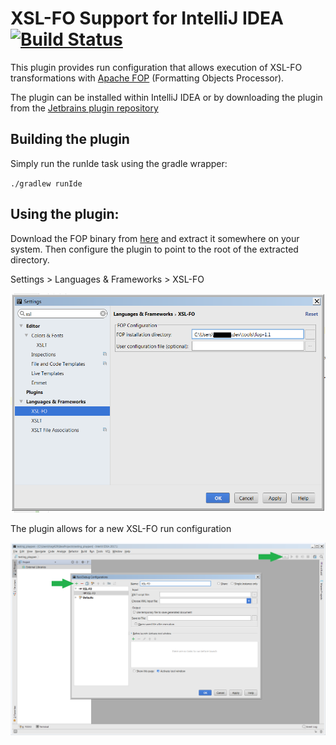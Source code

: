 # XSL-FO Support for IntelliJ IDEA [![Build Status](https://travis-ci.org/dmitry-cherkas/intellij-xslfo-support.svg?branch=master)](https://travis-ci.org/dmitry-cherkas/intellij-xslfo-support)

This plugin provides run configuration that allows execution of XSL-FO transformations with [Apache FOP](https://xmlgraphics.apache.org/fop/) (Formatting Objects Processor).

The plugin can be installed within IntelliJ IDEA or by downloading the plugin from the [Jetbrains plugin repository](https://plugins.jetbrains.com/plugin/7736-xsl-fo-support-for-intellij-idea)

## Building the plugin

Simply run the runIde task using the gradle wrapper:

`./gradlew runIde`

## Using the plugin:

Download the FOP binary from [here](http://mirrors.ukfast.co.uk/sites/ftp.apache.org/xmlgraphics/fop/binaries/) and extract it somewhere on your system. Then configure the plugin to point to the root of the extracted directory.

Settings > Languages & Frameworks > XSL-FO

![XSL-FO Settings](screenshots/xsl-fo-settings.png)

The plugin allows for a new XSL-FO run configuration

![XSL-FO Settings](screenshots/xsl-fo-runconfig.png)

